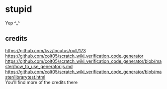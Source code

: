 # stupid
Yep ^_^
## credits
https://github.com/kvz/locutus/pull/173
https://github.com/colt05/scratch_wiki_verification_code_generator  
https://github.com/colt05/scratch_wiki_verification_code_generator/blob/master/how_to_use_generator.js.md  
https://github.com/colt05/scratch_wiki_verification_code_generator/blob/master/librarytest.html  
You'll find more of the credits there
